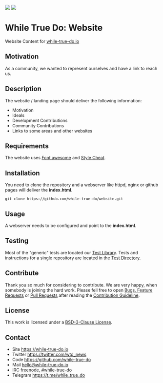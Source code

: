<!-- Header (auto generated) -->
![](https://img.shields.io/github/license/while-true-do/website.svg?style=flat)
![](https://img.shields.io/github/issues/while-true-do/website.svg?style=flat)

# While True Do: Website

Website Content for [while-true-do.io](https://while-true-do.io)

## Motivation

As a community, we wanted to represent ourselves and have a link to reach us.

## Description

The website / landing page should deliver the following information:

-   Motivation
-   Ideals
-   Development Contributions
-   Community Contributions
-   Links to some areas and other websites

## Requirements

The website uses [Font awesome](https://fontawesome.com/) and
[Style Cheat](https://github.com/style-cheat).

## Installation

You need to clone the repository and a webserver like httpd, nginx or github
pages will deliver the **index.html**.

```
git clone https://github.com/while-true-do/website.git
```

## Usage

A webserver needs to be configured and point to the **index.html**.

## Testing

Most of the "generic" tests are located our
[Test Library](https://github.com/while-true-do/test-library). Tests and
instructions for a single repository are located in the
[Test Directory](./tests).

## Contribute

Thank you so much for considering to contribute. We are very happy, when somebody
is joining the hard work. Please fell free to open
[Bugs, Feature Requests](https://github.com/while-true-do/website/issues) or
[Pull Requests](https://github.com/while-true-do/website/pulls) after reading the [Contribution Guideline](https://github.com/while-true-do/doc-library/blob/master/documents/CONTRIBUTING.md).

## License

This work is licensed under a [BSD-3-Clause License](https://opensource.org/licenses/BSD-3-Clause).

## Contact

-   Site <https://while-true-do.io>
-   Twitter <https://twitter.com/wtd_news>
-   Code <https://github.com/while-true-do>
-   Mail [hello@while-true-do.io](mailto:hello@while-true-do.io)
-   IRC [freenode, #while-true-do](https://webchat.freenode.net/?channels=while-true-do)
-   Telegram <https://t.me/while_true_do>

<!-- ./Footer (auto generated) -->
